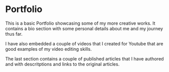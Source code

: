 
# Portfolio

This is a basic Portfolio showcasing some of my more creative works. It contains a bio section with some personal details about me and my journey thus far.

I have also embedded a couple of videos that I created for Youtube that are good examples of my video editing skills.

The last section contains a couple of published articles that I have authored and with descritptions and links to the original articles.

